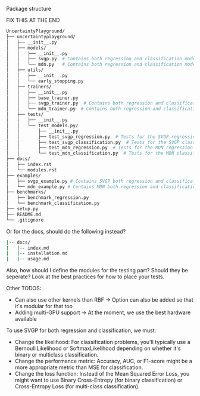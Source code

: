 Package structure

FIX THIS AT THE END

```bash
UncertaintyPlayground/
├── uncertaintyplayground/
│   ├── __init__.py
│   ├── models/
│   │   ├── __init__.py
│   │   ├── svgp.py  # Contains both regression and classification models
│   │   └── mdn.py   # Contains both regression and classification models
│   ├── utils/
│   │   ├── __init__.py
│   │   └── early_stopping.py
│   ├── trainers/
│   │   ├── __init__.py
│   │   ├── base_trainer.py
│   │   ├── svgp_trainer.py  # Contains both regression and classification trainers
│   │   └── mdn_trainer.py  # Contains both regression and classification trainers
│   ├── tests/
│   │   ├── __init__.py
│   │   └── test_models.py/
│   │       ├── __init__.py
│   │       ├── test_svgp_regression.py  # Tests for the SVGP regression model
│   │       ├── test_svgp_classification.py  # Tests for the SVGP classification model
│   │       ├── test_mdn_regression.py  # Tests for the MDN regression model
│   │       └── test_mdn_classification.py  # Tests for the MDN classification model
├── docs/
│   ├── index.rst
│   └── modules.rst
├── examples/
│   ├── svgp_example.py # Contains SVGP both regression and classification examples
│   └── mdn_example.py # Contains MDN both regression and classification examples
├── benchmarks/
│   ├── benchmark_regression.py
│   └── benchmark_classification.py
├── setup.py
├── README.md
└── .gitignore

```

Or for the docs, should do the following instead?

```bash
|-- docs/
|   |-- index.md
|   |-- installation.md
|   |-- usage.md
```

Also, how should I define the modules for the testing part? Should they be seperate? Look at the best practices for how to place your tests.

Other TODOS:
- Can also use other kernels than RBF -> Option can also be added so that it's modular for that too
- Adding multi-GPU support -> At the moment, we use the best hardware available

To use SVGP for both regression and classification, we must:
- Change the likelihood: For classification problems, you'll typically use a BernoulliLikelihood or SoftmaxLikelihood depending on whether it's binary or multiclass classification.
- Change the performance metric: Accuracy, AUC, or F1-score might be a more appropriate metric than MSE for classification.
- Change the loss function: Instead of the Mean Squared Error Loss, you might want to use Binary Cross-Entropy (for binary classification) or Cross-Entropy Loss (for multi-class classification).
